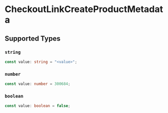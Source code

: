 # CheckoutLinkCreateProductMetadata


## Supported Types

### `string`

```typescript
const value: string = "<value>";
```

### `number`

```typescript
const value: number = 300684;
```

### `boolean`

```typescript
const value: boolean = false;
```

